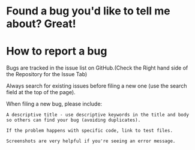Found a bug you'd like to tell me about? Great!
================================================

How to report a bug
=====================

Bugs are tracked in the issue list on GitHub.(Check the Right hand side of the Repository for the Issue Tab)

Always search for existing issues before filing a new one (use the search field at the top of the page).

When filing a new bug, please include:

    A descriptive title - use descriptive keywords in the title and body so others can find your bug (avoiding duplicates).

    If the problem happens with specific code, link to test files.
   
    Screenshots are very helpful if you're seeing an error message.
